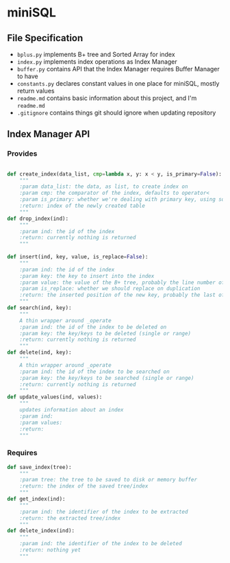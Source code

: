 # miniSQL

## File Specification
- `bplus.py` implements B+ tree and Sorted Array for index
- `index.py` implements index operations as Index Manager
- `buffer.py` contains API that the Index Manager requires Buffer Manager to have
- `constants.py` declares constant values in one place for miniSQL, mostly return values
- `readme.md` contains basic information about this project, and I'm `readme.md`
- `.gitignore` contains things git should ignore when updating repository

## Index Manager API

### Provides

```python

def create_index(data_list, cmp=lambda x, y: x < y, is_primary=False):
    """
    :param data_list: the data, as list, to create index on
    :param cmp: the comparator of the index, defaults to operator<
    :param is_primary: whether we're dealing with primary key, using sorted list
    :return: index of the newly created table
    """
def drop_index(ind):
    """
    :param ind: the id of the index
    :return: currently nothing is returned
    """
    
def insert(ind, key, value, is_replace=False):
    """
    :param ind: the id of the index
    :param key: the key to insert into the index
    :param value: the value of the B+ tree, probably the line number of the inserted item
    :param is_replace: whether we should replace on duplication
    :return: the inserted position of the new key, probably the last of the whole table
    """
def search(ind, key):
    """
    A thin wrapper around _operate
    :param ind: the id of the index to be deleted on
    :param key: the key/keys to be deleted (single or range)
    :return: currently nothing is returned
    """
def delete(ind, key):
    """
    A thin wrapper around _operate
    :param ind: the id of the index to be searched on
    :param key: the key/keys to be searched (single or range)
    :return: currently nothing is returned
    """
def update_values(ind, values):
    """
    updates information about an index
    :param ind:
    :param values:
    :return:
    """
```

### Requires

```python
def save_index(tree):
    """
    :param tree: the tree to be saved to disk or memory buffer
    :return: the index of the saved tree/index
    """
def get_index(ind):
    """
    :param ind: the identifier of the index to be extracted
    :return: the extracted tree/index
    """
def delete_index(ind):
    """
    :param ind: the identifier of the index to be deleted
    :return: nothing yet
    """
```